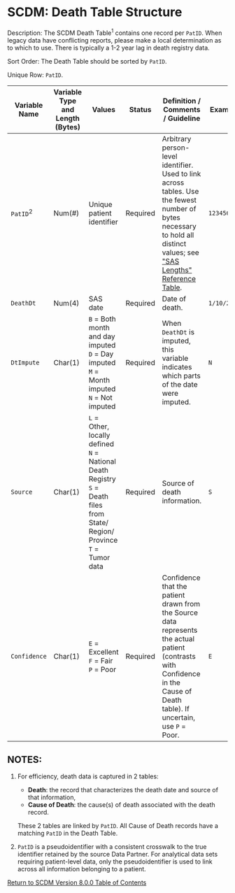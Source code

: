 # SCDM: Death Table Structure

Description: The SCDM Death Table<sup>1</sup> contains one record per `PatID`.  When legacy data have conflicting reports, please make a local determination as to which to use. There is typically a 1-2 year lag in death registry data.

Sort Order: The Death Table should be sorted by `PatID`.

Unique Row: `PatID`.


| Variable Name | Variable Type and Length (Bytes) | Values | Status | Definition / Comments / Guideline | Example |
| --- | --- | --- | --- | --- |--- |
| `PatID`<sup>2</sup> | Num(#) | Unique patient identifier | Required | Arbitrary person-level identifier. Used to link across tables. Use the fewest number of bytes necessary to hold all distinct values; see ["SAS Lengths" Reference Table](SCDM_v8.0.0_reference_tables_v1.0.0). | `123456789` |
| `DeathDt` | Num(4) | SAS date | Required | Date of death. | `1/10/2019` |
| `DtImpute` | Char(1) | `B` = Both month and day imputed<br>`D` = Day imputed<br>`M` = Month imputed<br>`N` = Not imputed | Required | When `DeathDt` is imputed, this variable indicates which parts of the date were imputed. | `N` |
| `Source` | Char(1) | `L` = Other, locally defined<br>`N` = National Death Registry<br>`S` = Death files from State/ Region/ Province<br>`T` = Tumor data | Required | Source of death information. | `S` |
| `Confidence` | Char(1) | `E` = Excellent<br>`F` = Fair<br>`P` = Poor | Required | Confidence that the patient drawn from the Source data represents the actual patient (contrasts with Confidence in the Cause of Death table). If uncertain, use `P` = Poor.| `E` |

## NOTES:

1. For efficiency, death data is captured in 2 tables:
   - **Death**: the record that characterizes the death date and source of that information,
   - **Cause of Death**: the cause(s) of death associated with the death record.

    These 2 tables are linked by `PatID`. All Cause of Death records have a matching `PatID` in the Death Table.

2. `PatID` is a pseudoidentifier with a consistent crosswalk to the true identifier retained by the source Data Partner. For analytical data sets requiring patient-level data, only the pseudoidentifier is used to link across all information belonging to a patient.

[Return to SCDM Version 8.0.0 Table of Contents](800_00FM_atoc_scdm.md) 